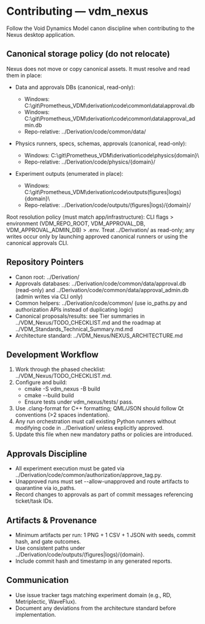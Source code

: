 # Contributing — vdm_nexus

Follow the Void Dynamics Model canon discipline when contributing to the Nexus desktop application.

## Canonical storage policy (do not relocate)

Nexus does not move or copy canonical assets. It must resolve and read them in place:

- Data and approvals DBs (canonical, read-only):
  - Windows: C:\git\Prometheus_VDM\derivation\code\common\data\approval.db
  - Windows: C:\git\Prometheus_VDM\derivation\code\common\data\approval_admin.db
  - Repo-relative: ../Derivation/code/common/data/

- Physics runners, specs, schemas, approvals (canonical, read-only):
  - Windows: C:\git\Prometheus_VDM\derivation\code\physics\{domain}\
  - Repo-relative: ../Derivation/code/physics/{domain}/

- Experiment outputs (enumerated in place):
  - Windows: C:\git\Prometheus_VDM\derivation\code\outputs\(figures|logs)\{domain}\
  - Repo-relative: ../Derivation/code/outputs/(figures|logs)/{domain}/

Root resolution policy (must match app/infrastructure): CLI flags > environment (VDM_REPO_ROOT, VDM_APPROVAL_DB, VDM_APPROVAL_ADMIN_DB) > .env. Treat ../Derivation/ as read-only; any writes occur only by launching approved canonical runners or using the canonical approvals CLI.

## Repository Pointers

- Canon root: ../Derivation/
- Approvals databases: ../Derivation/code/common/data/approval.db (read-only) and ../Derivation/code/common/data/approval_admin.db (admin writes via CLI only)
- Common helpers: ../Derivation/code/common/ (use io_paths.py and authorization APIs instead of duplicating logic)
- Canonical proposals/results: see Tier summaries in ../VDM_Nexus/TODO_CHECKLIST.md and the roadmap at ../VDM_Standards_Technical_Summary.md.md
- Architecture standard: ../VDM_Nexus/NEXUS_ARCHITECTURE.md

## Development Workflow

1. Work through the phased checklist: ../VDM_Nexus/TODO_CHECKLIST.md.
2. Configure and build:
   - cmake -S vdm_nexus -B build
   - cmake --build build
   - Ensure tests under vdm_nexus/tests/ pass.
3. Use .clang-format for C++ formatting; QML/JSON should follow Qt conventions (>2 spaces indentation).
4. Any run orchestration must call existing Python runners without modifying code in ../Derivation/ unless explicitly approved.
5. Update this file when new mandatory paths or policies are introduced.

## Approvals Discipline

- All experiment execution must be gated via ../Derivation/code/common/authorization/approve_tag.py.
- Unapproved runs must set --allow-unapproved and route artifacts to quarantine via io_paths.
- Record changes to approvals as part of commit messages referencing ticket/task IDs.

## Artifacts & Provenance

- Minimum artifacts per run: 1 PNG + 1 CSV + 1 JSON with seeds, commit hash, and gate outcomes.
- Use consistent paths under ../Derivation/code/outputs/(figures|logs)/{domain}.
- Include commit hash and timestamp in any generated reports.

## Communication

- Use issue tracker tags matching experiment domain (e.g., RD, Metriplectic, WaveFlux).
- Document any deviations from the architecture standard before implementation.
